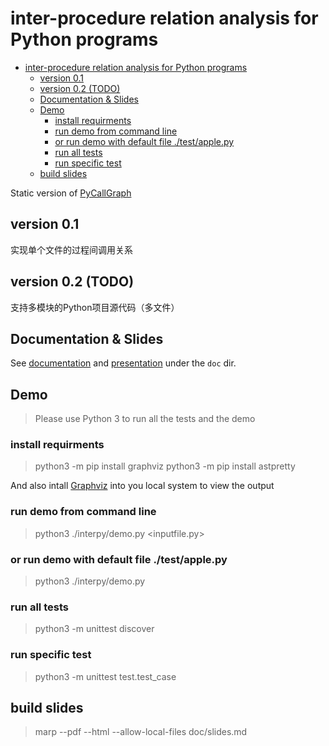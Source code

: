 # inter-procedure relation analysis for Python programs
<!-- TOC -->

- [inter-procedure relation analysis for Python programs](#inter-procedure-relation-analysis-for-python-programs)
  - [version 0.1](#version-01)
  - [version 0.2 (TODO)](#version-02-todo)
  - [Documentation & Slides](#documentation--slides)
  - [Demo](#demo)
    - [install requirments](#install-requirments)
    - [run demo from command line](#run-demo-from-command-line)
    - [or run demo with default file ./test/apple.py](#or-run-demo-with-default-file-testapplepy)
    - [run all tests](#run-all-tests)
    - [run specific test](#run-specific-test)
  - [build slides](#build-slides)

<!-- /TOC -->

Static version of [PyCallGraph](https://github.com/gak/pycallgraph/#python-call-graph)

## version 0.1

实现单个文件的过程间调用关系

##  version 0.2 (TODO)

支持多模块的Python项目源代码（多文件）

## Documentation & Slides

See [documentation](doc/documentation.md) and [presentation](doc/slides.pdf) under the `doc` dir.

## Demo

> Please use Python 3 to run all the tests and the demo

### install requirments

> python3 -m pip install graphviz
> python3 -m pip install astpretty

And also intall [Graphviz](https://www.graphviz.org/download/) into you local system to view the output

### run demo from command line

> python3 ./interpy/demo.py <inputfile.py>

### or run demo with default file ./test/apple.py
> python3 ./interpy/demo.py

### run all tests

> python3 -m unittest discover

### run specific test

> python3 -m unittest test.test_case

## build slides

> marp --pdf --html --allow-local-files doc/slides.md

